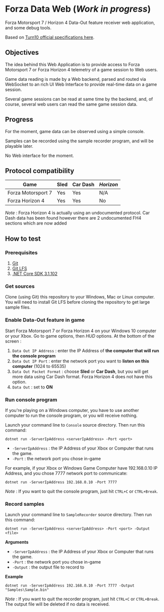 # Forza Data Web (_Work in progress_)
Forza Motorsport 7 / Horizon 4 Data-Out feature receiver web application, and some debug tools.

Based on [Turn10 official specifications here](https://forums.forzamotorsport.net/turn10_postst128499_Forza-Motorsport-7--Data-Out--feature-details.aspx).

## Objectives

The idea behind this Web Application is to provide access to Forza Motorsport 7 or Forza Horizon 4 telemetry of a game session to Web users.

Game data reading is made by a Web backend, parsed and routed via WebSocket to an rich UI Web Interface to provide real-time data on a game session.

Several game sessions can be read at same time by the backend, and, of course, several web users can read the same game session data.

## Progress

For the moment, game data can be observed using a simple console.

Samples can be recorded using the sample recorder program, and will be playable later.

No Web interface for the moment.

## Protocol compatibility

| Game               | Sled     | Car Dash | _Horizon_ |
|--------------------|----------|----------|-----------|
| Forza Motorsport 7 | Yes      | Yes      | N/A       |
| Forza Horizon 4    | Yes      | Yes      | No        |

_Note_ : Forza Horizon 4 is actually using an undocumented protocol. Car Dash data has been found however there are 2 undocumented FH4 sections which are now added

## How to test

### Prerequisites

1. [Git](https://www.git-scm.com/downloads)
2. [Git LFS](https://git-lfs.github.com)
1. [.NET Core SDK 3.1.102](https://dotnet.microsoft.com/download/dotnet-core/3.1)


### Get sources

Clone (using Git) this repository to your Windows, Mac or Linux computer.
You will need to install Git LFS before cloning the repository to get large sample files.

### Enable Data-Out feature in game

Start Forza Motorsport 7 or Forza Horizon 4 on your Windows 10 computer or your Xbox.
Go to game options, then _HUD_ options. At the bottom of the screen :
1. `Data Out IP Address` : enter the IP Address of **the computer that will run the console program**
2. `Data Out IP Port` : enter the network port you want to **listen on this computer** (1024 to 65535)
3. `Data Out Packet Format` : choose **Sled** or **Car Dash**, but you will get more data using Car Dash format. Forza Horizon 4 does not have this option.
4. `Data Out` : set to **ON**

### Run console program

If you're playing on a Windows computer, you have to use another computer to run the console program, or you will receive nothing.

Launch your command line to `Console` source directory.
Then run this command:
```
dotnet run -ServerIpAddress <serverIpAddress> -Port <port>
```

- `-ServerIpAddress` : the IP Address of your Xbox or Computer that runs the game.
- `-Port` : the network port you chose in-game

For example, if your Xbox or Windows Game Computer have 192.168.0.10 IP Address, and you chose 7777 network port to communicate:
```
dotnet run -ServerIpAddress 192.168.0.10 -Port 7777
```

_Note_ : If you want to quit the console program, just hit `CTRL+C` or `CTRL+Break`.

### Record samples

Launch your command line to `SampleRecorder` source directory.
Then run this command:
```
dotnet run -ServerIpAddress <serverIpAddress> -Port <port> -Output <file>
```

**Arguments**

- `-ServerIpAddress` : the IP Address of your Xbox or Computer that runs the game.
- `-Port` : the network port you chose in-game
- `-Output` : the output file to record to

**Example**
```
dotnet run -ServerIpAddress 192.168.0.10 -Port 7777 -Output "Samples\Sample.bin"
```

_Note_ : If you want to quit the recorder program, just hit `CTRL+C` or `CTRL+Break`.
The output file will be deleted if no data is received.